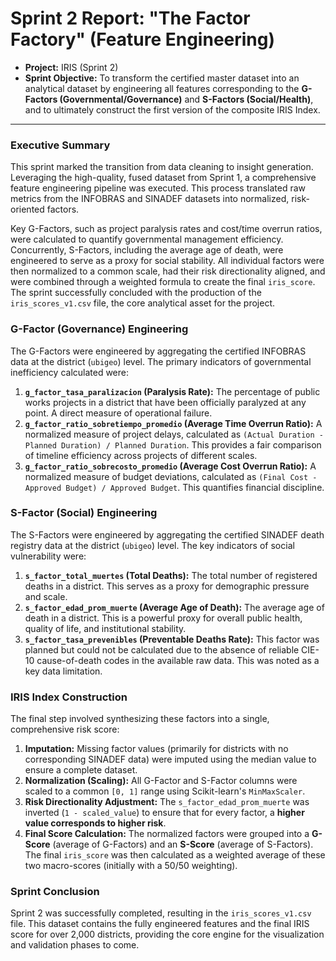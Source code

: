 # Sprint 2 Report: "The Factor Factory" (Feature Engineering)

*   **Project:** IRIS (Sprint 2)
*   **Sprint Objective:** To transform the certified master dataset into an analytical dataset by engineering all features corresponding to the **G-Factors (Governmental/Governance)** and **S-Factors (Social/Health)**, and to ultimately construct the first version of the composite IRIS Index.

---

### Executive Summary

This sprint marked the transition from data cleaning to insight generation. Leveraging the high-quality, fused dataset from Sprint 1, a comprehensive feature engineering pipeline was executed. This process translated raw metrics from the INFOBRAS and SINADEF datasets into normalized, risk-oriented factors.

Key G-Factors, such as project paralysis rates and cost/time overrun ratios, were calculated to quantify governmental management efficiency. Concurrently, S-Factors, including the average age of death, were engineered to serve as a proxy for social stability. All individual factors were then normalized to a common scale, had their risk directionality aligned, and were combined through a weighted formula to create the final `iris_score`. The sprint successfully concluded with the production of the `iris_scores_v1.csv` file, the core analytical asset for the project.

### G-Factor (Governance) Engineering

The G-Factors were engineered by aggregating the certified INFOBRAS data at the district (`ubigeo`) level. The primary indicators of governmental inefficiency calculated were:

1.  **`g_factor_tasa_paralizacion` (Paralysis Rate):** The percentage of public works projects in a district that have been officially paralyzed at any point. A direct measure of operational failure.
2.  **`g_factor_ratio_sobretiempo_promedio` (Average Time Overrun Ratio):** A normalized measure of project delays, calculated as `(Actual Duration - Planned Duration) / Planned Duration`. This provides a fair comparison of timeline efficiency across projects of different scales.
3.  **`g_factor_ratio_sobrecosto_promedio` (Average Cost Overrun Ratio):** A normalized measure of budget deviations, calculated as `(Final Cost - Approved Budget) / Approved Budget`. This quantifies financial discipline.

### S-Factor (Social) Engineering

The S-Factors were engineered by aggregating the certified SINADEF death registry data at the district (`ubigeo`) level. The key indicators of social vulnerability were:

1.  **`s_factor_total_muertes` (Total Deaths):** The total number of registered deaths in a district. This serves as a proxy for demographic pressure and scale.
2.  **`s_factor_edad_prom_muerte` (Average Age of Death):** The average age of death in a district. This is a powerful proxy for overall public health, quality of life, and institutional stability.
3.  **`s_factor_tasa_prevenibles` (Preventable Deaths Rate):** This factor was planned but could not be calculated due to the absence of reliable CIE-10 cause-of-death codes in the available raw data. This was noted as a key data limitation.

### IRIS Index Construction

The final step involved synthesizing these factors into a single, comprehensive risk score:

1.  **Imputation:** Missing factor values (primarily for districts with no corresponding SINADEF data) were imputed using the median value to ensure a complete dataset.
2.  **Normalization (Scaling):** All G-Factor and S-Factor columns were scaled to a common `[0, 1]` range using Scikit-learn's `MinMaxScaler`.
3.  **Risk Directionality Adjustment:** The `s_factor_edad_prom_muerte` was inverted (`1 - scaled_value`) to ensure that for every factor, a **higher value corresponds to higher risk**.
4.  **Final Score Calculation:** The normalized factors were grouped into a **G-Score** (average of G-Factors) and an **S-Score** (average of S-Factors). The final `iris_score` was then calculated as a weighted average of these two macro-scores (initially with a 50/50 weighting).

### Sprint Conclusion

Sprint 2 was successfully completed, resulting in the `iris_scores_v1.csv` file. This dataset contains the fully engineered features and the final IRIS score for over 2,000 districts, providing the core engine for the visualization and validation phases to come.